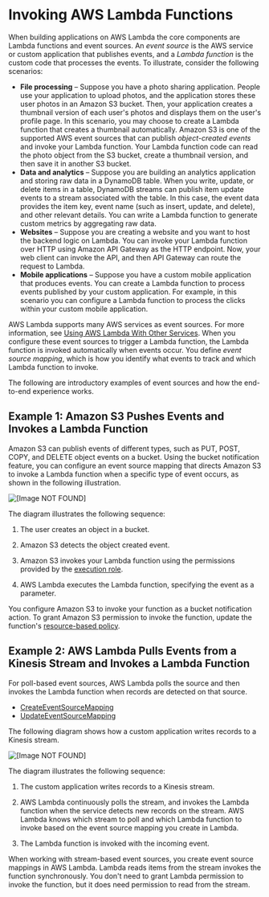 # Invoking AWS Lambda Functions<a name="invoking-lambda-functions"></a>

When building applications on AWS Lambda the core components are Lambda functions and event sources\. An *event source* is the AWS service or custom application that publishes events, and a *Lambda function* is the custom code that processes the events\. To illustrate, consider the following scenarios:
+ **File processing** – Suppose you have a photo sharing application\. People use your application to upload photos, and the application stores these user photos in an Amazon S3 bucket\. Then, your application creates a thumbnail version of each user's photos and displays them on the user's profile page\. In this scenario, you may choose to create a Lambda function that creates a thumbnail automatically\. Amazon S3 is one of the supported AWS event sources that can publish *object\-created events* and invoke your Lambda function\. Your Lambda function code can read the photo object from the S3 bucket, create a thumbnail version, and then save it in another S3 bucket\. 
+ **Data and analytics** – Suppose you are building an analytics application and storing raw data in a DynamoDB table\. When you write, update, or delete items in a table, DynamoDB streams can publish item update events to a stream associated with the table\. In this case, the event data provides the item key, event name \(such as insert, update, and delete\), and other relevant details\. You can write a Lambda function to generate custom metrics by aggregating raw data\.
+ **Websites** – Suppose you are creating a website and you want to host the backend logic on Lambda\. You can invoke your Lambda function over HTTP using Amazon API Gateway as the HTTP endpoint\. Now, your web client can invoke the API, and then API Gateway can route the request to Lambda\.
+ **Mobile applications** – Suppose you have a custom mobile application that produces events\. You can create a Lambda function to process events published by your custom application\. For example, in this scenario you can configure a Lambda function to process the clicks within your custom mobile application\. 

AWS Lambda supports many AWS services as event sources\. For more information, see [Using AWS Lambda With Other Services](lambda-services.md)\. When you configure these event sources to trigger a Lambda function, the Lambda function is invoked automatically when events occur\. You define *event source mapping*, which is how you identify what events to track and which Lambda function to invoke\. 

The following are introductory examples of event sources and how the end\-to\-end experience works\.

## Example 1: Amazon S3 Pushes Events and Invokes a Lambda Function<a name="example-lambda-pushes-events-invokes-function"></a>

Amazon S3 can publish events of different types, such as PUT, POST, COPY, and DELETE object events on a bucket\. Using the bucket notification feature, you can configure an event source mapping that directs Amazon S3 to invoke a Lambda function when a specific type of event occurs, as shown in the following illustration\. 

![\[Image NOT FOUND\]](http://docs.aws.amazon.com/lambda/latest/dg/images/push-s3-example-10.png)

The diagram illustrates the following sequence:

1. The user creates an object in a bucket\.

1. Amazon S3 detects the object created event\.

1. Amazon S3 invokes your Lambda function using the permissions provided by the [execution role](lambda-intro-execution-role.md)\.

1. AWS Lambda executes the Lambda function, specifying the event as a parameter\.

You configure Amazon S3 to invoke your function as a bucket notification action\. To grant Amazon S3 permission to invoke the function, update the function's [resource\-based policy](access-control-resource-based.md)\.

## Example 2: AWS Lambda Pulls Events from a Kinesis Stream and Invokes a Lambda Function<a name="example-lambda-pulls-kinesis-streams-events-invokes-function"></a>

For poll\-based event sources, AWS Lambda polls the source and then invokes the Lambda function when records are detected on that source\.
+ [CreateEventSourceMapping](API_CreateEventSourceMapping.md)
+ [UpdateEventSourceMapping](API_UpdateEventSourceMapping.md)

The following diagram shows how a custom application writes records to a Kinesis stream\.

![\[Image NOT FOUND\]](http://docs.aws.amazon.com/lambda/latest/dg/images/kinesis-pull-10.png)

The diagram illustrates the following sequence:

1. The custom application writes records to a Kinesis stream\.

1. AWS Lambda continuously polls the stream, and invokes the Lambda function when the service detects new records on the stream\. AWS Lambda knows which stream to poll and which Lambda function to invoke based on the event source mapping you create in Lambda\.

1. The Lambda function is invoked with the incoming event\.

When working with stream\-based event sources, you create event source mappings in AWS Lambda\. Lambda reads items from the stream invokes the function synchronously\. You don't need to grant Lambda permission to invoke the function, but it does need permission to read from the stream\.